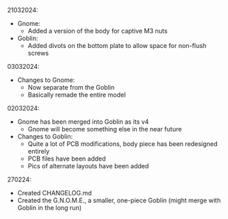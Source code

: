 21032024:
- Gnome:
	- Added a version of the body for captive M3 nuts
- Goblin:
	- Added divots on the bottom plate to allow space for non-flush screws

03032024:
- Changes to Gnome:
	- Now separate from the Goblin
	- Basically remade the entire model

02032024:
- Gnome has been merged into Goblin as its v4
	- Gnome will become something else in the near future
- Changes to Goblin:
	- Quite a lot of PCB modifications, body piece has been redesigned entirely
	- PCB files have been added
	- Pics of alternate layouts have been added

270224:
- Created CHANGELOG.md
- Created the G.N.O.M.E., a smaller, one-piece Goblin (might merge with Goblin in the long run)
